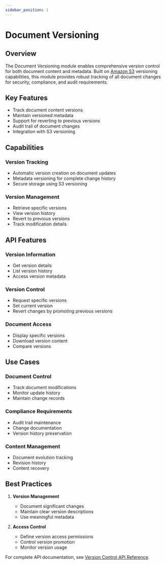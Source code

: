 ```yaml
---
sidebar_position: 1
---
```


# Document Versioning

## Overview

The Document Versioning module enables comprehensive version control for both document content and metadata. Built on [Amazon S3](https://aws.amazon.com/s3) versioning capabilities, this module provides robust tracking of all document changes for security, compliance, and audit requirements.

## Key Features

- Track document content versions
- Maintain versioned metadata
- Support for reverting to previous versions
- Audit trail of document changes
- Integration with S3 versioning

## Capabilities

### Version Tracking
- Automatic version creation on document updates
- Metadata versioning for complete change history
- Secure storage using S3 versioning

### Version Management
- Retrieve specific versions
- View version history
- Revert to previous versions
- Track modification details

## API Features

### Version Information
- Get version details
- List version history
- Access version metadata

### Version Control
- Request specific versions
- Set current version
- Revert changes by promoting previous versions

### Document Access
- Display specific versions
- Download version content
- Compare versions

## Use Cases

### Document Control
- Track document modifications
- Monitor update history
- Maintain change records

### Compliance Requirements
- Audit trail maintenance
- Change documentation
- Version history preservation

### Content Management
- Document evolution tracking
- Revision history
- Content recovery

## Best Practices

1. **Version Management**
   - Document significant changes
   - Maintain clear version descriptions
   - Use meaningful metadata

2. **Access Control**
   - Define version access permissions
   - Control version promotion
   - Monitor version usage

For complete API documentation, see [Version Control API Reference](/docs/api-reference/get-document-versions).